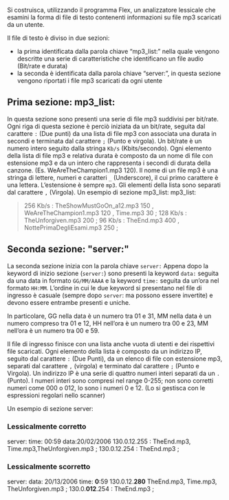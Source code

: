 Si costruisca, utilizzando il programma Flex, un analizzatore lessicale che esamini la forma di file di testo contenenti informazioni su file mp3 scaricati da un utente.


Il file di testo è diviso in due sezioni:

* la prima identificata dalla parola chiave “mp3_list:” nella quale vengono descritte una serie di caratteristiche che identificano un file audio (Bit/rate e durata)
* la seconda è identificata dalla parola chiave “server:”, in questa sezione vengono riportati i file mp3 scaricati da ogni utente

## Prima sezione: mp3_list:
In questa sezione sono presenti una serie di file mp3 suddivisi per bit/rate.
Ogni riga di questa sezione è perciò iniziata da un bit/rate, seguita dal carattere `:` (Due punti) da una lista di file mp3 con associata una durata in secondi e terminata dal carattere `;` (Punto e virgola).
Un bit/rate è un numero intero seguito dalla stringa `Kb/s` (Kbits/secondo).
Ogni elemento della lista di file mp3 e relativa durata è composto da un nome di file con estensione mp3 e da un intero che rappresenta i secondi di durata della canzone. (Es. WeAreTheChampion1.mp3 120). Il nome di un file mp3 è una stringa di lettere, numeri e caratteri `_` (Underscore), il cui primo carattere è una lettera. L’estensione è sempre `mp3`.
Gli elementi della lista sono separati dal carattere `,` (Virgola).
Un esempio di sezione mp3_list:
mp3_list:
>256 Kb/s : TheShowMustGoOn_a12.mp3 150 , WeAreTheChampion1.mp3 120 , Time.mp3 30 ;
>128 Kb/s : TheUnforgiven.mp3 200 ;
>96 Kb/s : TheEnd.mp3 400 , NottePrimaDegliEsami.mp3 250 ;

## Seconda sezione: "server:"
La seconda sezione inizia con la parola chiave `server:`
Appena dopo la keyword di inizio sezione (`server:`) sono presenti la keyword `data:` seguita da una data in formato `GG/MM/AAAA` e la keyword `time:` seguita da un’ora nel formato `HH:MM`. L’ordine in cui le due keyword si presentano nel file di ingresso è casuale (sempre dopo `server`: ma possono essere invertite) e devono essere entrambe presenti e uniche.

In particolare, GG nella data è un numero tra 01 e 31, MM nella data è un numero compreso tra 01 e 12, HH nell’ora è un numero tra 00 e 23, MM nell’ora è un numero tra 00 e 59. 

Il file di ingresso finisce con una lista anche vuota di utenti e dei rispettivi file scaricati.
Ogni elemento della lista è composto da un indirizzo IP, seguito dal carattere `:` (Due Punti), da un elenco di file con estensione mp3, separati dal carattere `,` (virgola) e terminato dal carattere `;` (Punto e Virgola).
Un indirizzo IP è una serie di quattro numeri interi separati da un `.` (Punto).
I numeri interi sono compresi nel range 0-255; non sono corretti numeri come 000 o 012, lo sono i numeri 0 e 12. (Lo si gestisca con le espressioni regolari nello scanner)

Un esempio di sezione server:

### Lessicalmente corretto 
server:
time: 00:59
data:20/02/2006
130.0.12.255 : TheEnd.mp3, Time.mp3,TheUnforgiven.mp3 ;
130.0.12.254 : TheEnd.mp3 ;

### Lessicalmente scorretto
server:
data: 20/13/2006
time: **0**:59
130.0.12.**280**
TheEnd.mp3, Time.mp3, TheUnforgiven.mp3 ;
130.0.**012**.254 : TheEnd.mp3 ;

